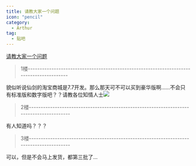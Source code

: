 ```yaml
---
title: 请教大家一个问题
icon: "pencil"
category:
  - Arthur
tag:
  - 贴吧
---
```


[请教大家一个问题](https://tieba.baidu.com/p/1111845199?pid=12755129430&cid=0#12755129430)


>1楼-----------------------------------------------------------------------------------------

貌似听说仙剑的淘宝商城是7.7开发。那么那天可不可以买到豪华版啊……不会只有标准版和数字版吧？？请教各位知情人士![](https://gsp0.baidu.com/5aAHeD3nKhI2p27j8IqW0jdnxx1xbK/tb/editor/images/jd/j_0013.gif)

>2楼-----------------------------------------------------------------------------------------

有人知道吗？？？

>3楼-----------------------------------------------------------------------------------------

可以，但是不会马上发货，都第三批了...
